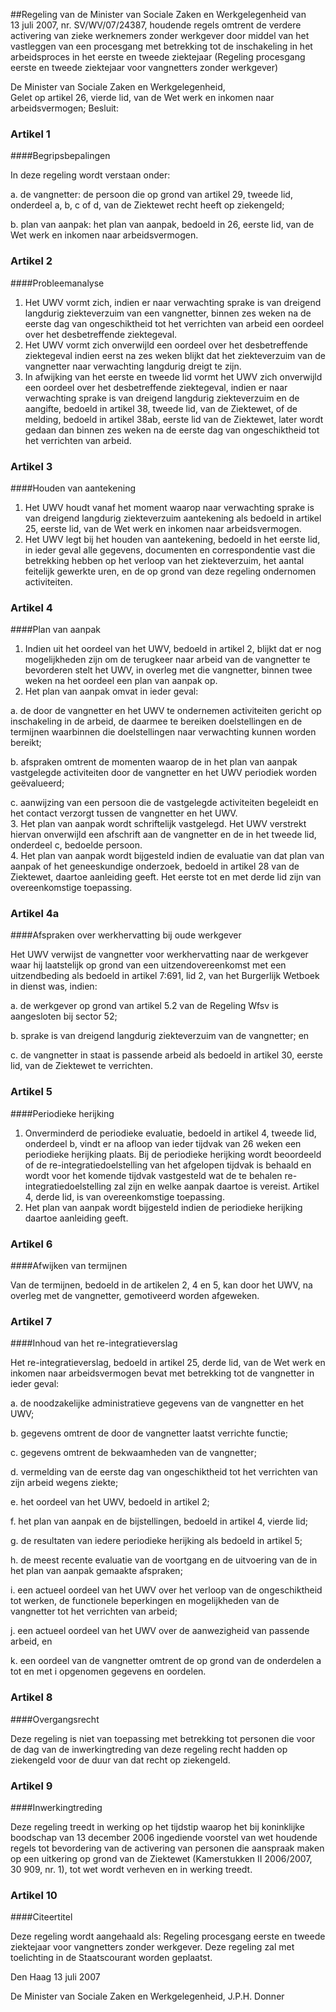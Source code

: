 <meta http-equiv='Content-Type' content='text/html; charset=utf-8' />

##Regeling van de Minister van Sociale Zaken en Werkgelegenheid van 13 juli 2007, nr. SV/WV/07/24387, houdende regels omtrent de verdere activering van zieke werknemers zonder werkgever door middel van het vastleggen van een procesgang met betrekking tot de inschakeling in het arbeidsproces in het eerste en tweede ziektejaar (Regeling procesgang eerste en tweede ziektejaar voor vangnetters zonder werkgever)

De Minister van Sociale Zaken en Werkgelegenheid,  
Gelet op artikel 26, vierde lid, van de Wet werk en inkomen naar arbeidsvermogen;
Besluit:    

### Artikel  1  

####Begripsbepalingen

In deze regeling wordt verstaan onder: 

a. de vangnetter: de persoon die op grond van artikel 29, tweede lid, onderdeel a, b, c of d, van de Ziektewet recht heeft op ziekengeld;  

b. plan van aanpak: het plan van aanpak, bedoeld in 26, eerste lid, van de Wet werk en inkomen naar arbeidsvermogen.   

### Artikel  2  

####Probleemanalyse

1.  Het UWV vormt zich, indien er naar verwachting sprake is van dreigend langdurig ziekteverzuim van een vangnetter, binnen zes weken na de eerste dag van ongeschiktheid tot het verrichten van arbeid een oordeel over het desbetreffende ziektegeval.   
2.  Het UWV vormt zich onverwijld een oordeel over het desbetreffende ziektegeval indien eerst na zes weken blijkt dat het ziekteverzuim van de vangnetter naar verwachting langdurig dreigt te zijn.   
3.   In afwijking van het eerste en tweede lid vormt het UWV zich onverwijld een oordeel over het desbetreffende ziektegeval, indien er naar verwachting sprake is van dreigend langdurig ziekteverzuim en de aangifte, bedoeld in artikel 38, tweede lid, van de Ziektewet, of de melding, bedoeld in artikel 38ab, eerste lid van de Ziektewet, later wordt gedaan dan binnen zes weken na de eerste dag van ongeschiktheid tot het verrichten van arbeid. 

### Artikel  3  

####Houden van aantekening

1.  Het UWV houdt vanaf het moment waarop naar verwachting sprake is van dreigend langdurig ziekteverzuim aantekening als bedoeld in artikel 25, eerste lid, van de Wet werk en inkomen naar arbeidsvermogen.   
2.  Het UWV legt bij het houden van aantekening, bedoeld in het eerste lid, in ieder geval alle gegevens, documenten en correspondentie vast die betrekking hebben op het verloop van het ziekteverzuim, het aantal feitelijk gewerkte uren, en de op grond van deze regeling ondernomen activiteiten.  

### Artikel  4  

####Plan van aanpak

1.  Indien uit het oordeel van het UWV, bedoeld in artikel 2, blijkt dat er nog mogelijkheden zijn om de terugkeer naar arbeid van de vangnetter te bevorderen stelt het UWV, in overleg met die vangnetter, binnen twee weken na het oordeel een plan van aanpak op.   
2.  Het plan van aanpak omvat in ieder geval: 

a. de door de vangnetter en het UWV te ondernemen activiteiten gericht op inschakeling in de arbeid, de daarmee te bereiken doelstellingen en de termijnen waarbinnen die doelstellingen naar verwachting kunnen worden bereikt;  

b. afspraken omtrent de momenten waarop de in het plan van aanpak vastgelegde activiteiten door de vangnetter en het UWV periodiek worden geëvalueerd;  

c. aanwijzing van een persoon die de vastgelegde activiteiten begeleidt en het contact verzorgt tussen de vangnetter en het UWV.     
3.  Het plan van aanpak wordt schriftelijk vastgelegd. Het UWV verstrekt hiervan onverwijld een afschrift aan de vangnetter en de in het tweede lid, onderdeel c, bedoelde persoon.   
4.  Het plan van aanpak wordt bijgesteld indien de evaluatie van dat plan van aanpak of het geneeskundige onderzoek, bedoeld in artikel 28 van de Ziektewet, daartoe aanleiding geeft. Het eerste tot en met derde lid zijn van overeenkomstige toepassing.  

### Artikel  4a  

####Afspraken over werkhervatting bij oude werkgever

Het UWV verwijst de vangnetter voor werkhervatting naar de werkgever waar hij laatstelijk op grond van een uitzendovereenkomst met een uitzendbeding als bedoeld in artikel 7:691, lid 2, van het Burgerlijk Wetboek in dienst was, indien: 

a. de werkgever op grond van artikel 5.2 van de Regeling Wfsv is aangesloten bij sector 52;  

b. sprake is van dreigend langdurig ziekteverzuim van de vangnetter; en  

c. de vangnetter in staat is passende arbeid als bedoeld in artikel 30, eerste lid, van de Ziektewet te verrichten.   

### Artikel  5  

####Periodieke herijking

1.  Onverminderd de periodieke evaluatie, bedoeld in artikel 4, tweede lid, onderdeel b, vindt er na afloop van ieder tijdvak van 26 weken een periodieke herijking plaats. Bij de periodieke herijking wordt beoordeeld of de re-integratiedoelstelling van het afgelopen tijdvak is behaald en wordt voor het komende tijdvak vastgesteld wat de te behalen re-integratiedoelstelling zal zijn en welke aanpak daartoe is vereist. Artikel 4, derde lid, is van overeenkomstige toepassing.   
2.  Het plan van aanpak wordt bijgesteld indien de periodieke herijking daartoe aanleiding geeft.  

### Artikel  6  

####Afwijken van termijnen

Van de termijnen, bedoeld in de artikelen 2, 4 en 5, kan door het UWV, na overleg met de vangnetter, gemotiveerd worden afgeweken. 

### Artikel  7  

####Inhoud van het re-integratieverslag

Het re-integratieverslag, bedoeld in artikel 25, derde lid, van de Wet werk en inkomen naar arbeidsvermogen bevat met betrekking tot de vangnetter in ieder geval: 

a. de noodzakelijke administratieve gegevens van de vangnetter en het UWV;  

b. gegevens omtrent de door de vangnetter laatst verrichte functie;  

c. gegevens omtrent de bekwaamheden van de vangnetter;  

d. vermelding van de eerste dag van ongeschiktheid tot het verrichten van zijn arbeid wegens ziekte;  

e. het oordeel van het UWV, bedoeld in artikel 2;  

f. het plan van aanpak en de bijstellingen, bedoeld in artikel 4, vierde lid;  

g. de resultaten van iedere periodieke herijking als bedoeld in artikel 5;  

h. de meest recente evaluatie van de voortgang en de uitvoering van de in het plan van aanpak gemaakte afspraken;  

i. een actueel oordeel van het UWV over het verloop van de ongeschiktheid tot werken, de functionele beperkingen en mogelijkheden van de vangnetter tot het verrichten van arbeid;  

j. een actueel oordeel van het UWV over de aanwezigheid van passende arbeid, en  

k. een oordeel van de vangnetter omtrent de op grond van de onderdelen a tot en met i opgenomen gegevens en oordelen.   

### Artikel  8  

####Overgangsrecht

Deze regeling is niet van toepassing met betrekking tot personen die voor de dag van de inwerkingtreding van deze regeling recht hadden op ziekengeld voor de duur van dat recht op ziekengeld. 

### Artikel  9  

####Inwerkingtreding

Deze regeling treedt in werking op het tijdstip waarop het bij koninklijke boodschap van 13 december 2006 ingediende voorstel van wet houdende regels tot bevordering van de activering van personen die aanspraak maken op een uitkering op grond van de Ziektewet (Kamerstukken II 2006/2007, 30 909, nr. 1), tot wet wordt verheven en in werking treedt. 

### Artikel  10  

####Citeertitel

Deze regeling wordt aangehaald als: Regeling procesgang eerste en tweede ziektejaar voor vangnetters zonder werkgever. 
Deze regeling zal met toelichting in de Staatscourant worden geplaatst.   

Den Haag 
13 juli 2007   

De 
Minister van Sociale Zaken en Werkgelegenheid, 
J.P.H. Donner     
